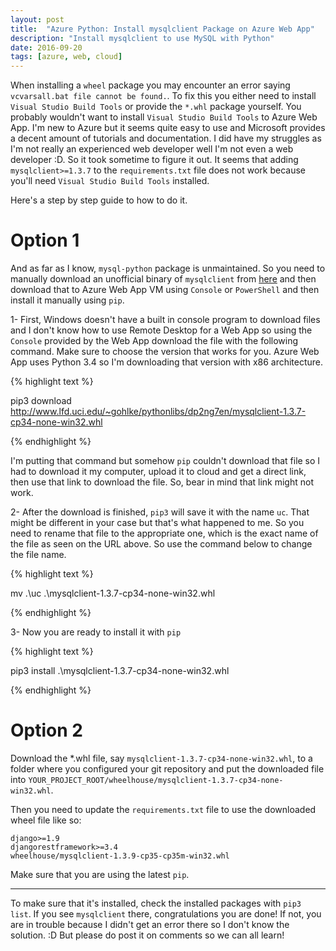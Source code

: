 ```yaml
---
layout: post
title:  "Azure Python: Install mysqlclient Package on Azure Web App"
description: "Install mysqlclient to use MySQL with Python"
date: 2016-09-20
tags: [azure, web, cloud]
---
```


When installing a `wheel` package you may encounter an error saying `vcvarsall.bat file cannot be found.`. To fix this you either need to install
`Visual Studio Build Tools` or provide the `*.whl` package yourself. You probably wouldn't want to install `Visual Studio Build Tools` to Azure Web App.
I'm new to Azure but it seems quite easy to use and Microsoft provides a decent amount of tutorials and documentation. I did have my struggles
as I'm not really an experienced web developer well I'm not even a web developer :D. So it took sometime to figure it out.
It seems that adding `mysqlclient>=1.3.7` to the `requirements.txt` file does not work because you'll need `Visual Studio Build Tools` installed.

Here's a step by step guide to how to do it.

# Option 1

And as far as I know, `mysql-python` package is unmaintained. So you need to manually download an unofficial binary of `mysqlclient` from [here](http://www.lfd.uci.edu/~gohlke/pythonlibs/#mysqlclient) and then download that to
Azure Web App VM using `Console` or `PowerShell` and then install it manually using `pip`.

1- First, Windows doesn't have a built in console program to download files and I don't know how to use Remote Desktop for a Web App so using
the `Console` provided by the Web App download the file with the following command. Make sure to choose the version that works for you. Azure Web App
uses Python 3.4 so I'm downloading that version with x86 architecture.

{% highlight text %}

pip3 download http://www.lfd.uci.edu/~gohlke/pythonlibs/dp2ng7en/mysqlclient-1.3.7-cp34-none-win32.whl

{% endhighlight  %}

I'm putting that command but somehow `pip` couldn't download that file so I had to download it my computer, upload it to cloud and get a direct link, then
use that link to download the file. So, bear in mind that link might not work.

2- After the download is finished, `pip3` will save it with the name `uc`. That might be different in your case but that's what happened to me.
So you need to rename that file to the appropriate one, which is the exact name of the file as seen on the URL above. So use the command below to
change the file name.

{% highlight text %}

mv .\uc .\mysqlclient-1.3.7-cp34-none-win32.whl

{% endhighlight %}

3- Now you are ready to install it with `pip`

{% highlight text %}

pip3 install .\mysqlclient-1.3.7-cp34-none-win32.whl

{% endhighlight %}


# Option 2

Download the *.whl file, say `mysqlclient-1.3.7-cp34-none-win32.whl`, to a folder where you configured your git repository and put the
downloaded file into `YOUR_PROJECT_ROOT/wheelhouse/mysqlclient-1.3.7-cp34-none-win32.whl`.

Then you need to update the `requirements.txt` file to use the downloaded wheel file like so:

```
django>=1.9
djangorestframework>=3.4
wheelhouse/mysqlclient-1.3.9-cp35-cp35m-win32.whl
```

Make sure that you are using the latest `pip`.

------------------

To make sure that it's installed, check the installed packages with `pip3 list`. If you see `mysqlclient` there, congratulations you are done!
If not, you are in trouble because I didn't get an error there so I don't know the solution. :D But please do post it on comments so we can all learn!
